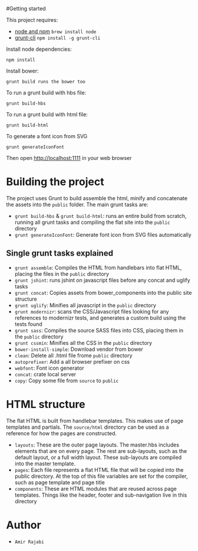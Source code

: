 #Getting started

This project requires:

* [node and npm](http://nodejs.org/) `brew install node`
* [grunt-cli](http://gruntjs.com/getting-started#installing-the-cli) `npm install -g grunt-cli`

Install node dependencies:

    npm install

Install bower:

    grunt build runs the bower too

To run a grunt build with hbs file:

    grunt build-hbs

To run a grunt build with html file:

    grunt build-html

To generate a font icon from SVG

    grunt generateIconFont

Then open [http://localhost:1111](http://localhost:1111) in your web browser

# Building the project

The project uses Grunt to build assemble the html, minify and concatenate the assets into the `public` folder. The main grunt tasks are:

* `grunt build-hbs` & `grunt build-html`: runs an entire build from scratch, running all grunt tasks and compiling the flat site into the `public` directory
* `grunt generateIconFont`: Generate font icon from SVG files automatically 

## Single grunt tasks explained

* `grunt assemble`: Compiles the HTML from handlebars into flat HTML, placing the files in the `public` directory
* `grunt jshint`: runs jshint on javascript files before any concat and uglify tasks
* `grunt concat`: Copies assets from bower_components into the public site structure
* `grunt uglify`: Minifies all javascript in the `public` directory
* `grunt modernizr`: scans the CSS/Javascript files looking for any references to modernizr tests, and generates a custom build using the tests found
* `grunt sass`: Compiles the source SASS files into CSS, placing them in the `public` directory
* `grunt cssmin`: Minifies all the CSS in the `public` directory
* `bower-install-simple`: Download vendor from bower
* `clean`: Delete all .html file frome `public` directory
* `autoprefixer`: Add a all browser prefixer on css
* `webfont`: Font icon generator
* `concat`: crate local server
* `copy`: Copy some file from `source` to `public`



# HTML structure

The flat HTML is built from handlebar templates. This makes use of page templates and partials. The `source/html` directory can be used as a reference for how the pages are constructed.

* `layouts`: These are the outer page layouts. The master.hbs includes elements that are on every page. The rest are sub-layouts, such as the default layout, or a full width layout. These sub-layouts are compiled into the master template.
* `pages`: Each file represents a flat HTML file that will be copied into the public directory. At the top of this file variables are set for the compiler, such as page template and page title
* `components`: These are HTML modules that are reused across page templates. Things like the header, footer and sub-navigation live in this directory


# Author

* `Amir Rajabi`

